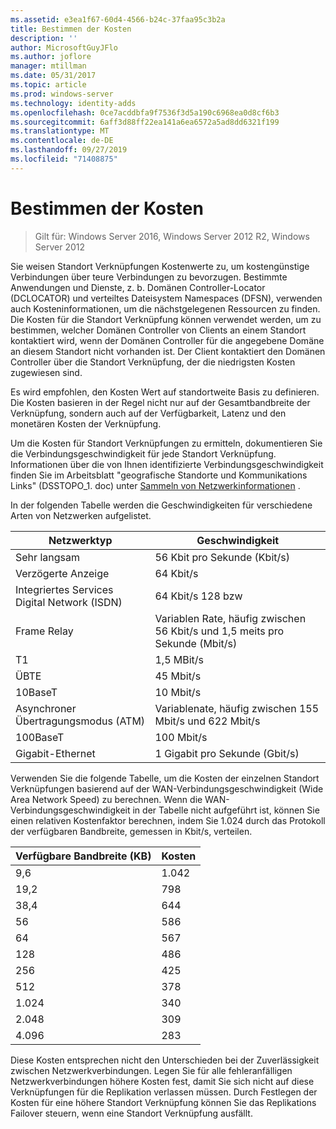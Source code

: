 ```yaml
---
ms.assetid: e3ea1f67-60d4-4566-b24c-37faa95c3b2a
title: Bestimmen der Kosten
description: ''
author: MicrosoftGuyJFlo
ms.author: joflore
manager: mtillman
ms.date: 05/31/2017
ms.topic: article
ms.prod: windows-server
ms.technology: identity-adds
ms.openlocfilehash: 0ce7acddbfa9f7536f3d5a190c6968ea0d8cf6b3
ms.sourcegitcommit: 6aff3d88ff22ea141a6ea6572a5ad8dd6321f199
ms.translationtype: MT
ms.contentlocale: de-DE
ms.lasthandoff: 09/27/2019
ms.locfileid: "71408875"
---
```

# <a name="determining-the-cost"></a>Bestimmen der Kosten

>Gilt für: Windows Server 2016, Windows Server 2012 R2, Windows Server 2012

Sie weisen Standort Verknüpfungen Kostenwerte zu, um kostengünstige Verbindungen über teure Verbindungen zu bevorzugen. Bestimmte Anwendungen und Dienste, z. b. Domänen Controller-Locator (DCLOCATOR) und verteiltes Dateisystem Namespaces (DFSN), verwenden auch Kosteninformationen, um die nächstgelegenen Ressourcen zu finden. Die Kosten für die Standort Verknüpfung können verwendet werden, um zu bestimmen, welcher Domänen Controller von Clients an einem Standort kontaktiert wird, wenn der Domänen Controller für die angegebene Domäne an diesem Standort nicht vorhanden ist. Der Client kontaktiert den Domänen Controller über die Standort Verknüpfung, der die niedrigsten Kosten zugewiesen sind.  
  
Es wird empfohlen, den Kosten Wert auf standortweite Basis zu definieren. Die Kosten basieren in der Regel nicht nur auf der Gesamtbandbreite der Verknüpfung, sondern auch auf der Verfügbarkeit, Latenz und den monetären Kosten der Verknüpfung.  
  
Um die Kosten für Standort Verknüpfungen zu ermitteln, dokumentieren Sie die Verbindungsgeschwindigkeit für jede Standort Verknüpfung. Informationen über die von Ihnen identifizierte Verbindungsgeschwindigkeit finden Sie im Arbeitsblatt "geografische Standorte und Kommunikations Links" (DSSTOPO_1. doc) unter [Sammeln von Netzwerkinformationen](../../ad-ds/plan/Collecting-Network-Information.md) .  
  
In der folgenden Tabelle werden die Geschwindigkeiten für verschiedene Arten von Netzwerken aufgelistet.  
  
|Netzwerktyp|Geschwindigkeit|  
|----------------|---------|  
|Sehr langsam|56 Kbit pro Sekunde (Kbit/s)|  
|Verzögerte Anzeige|64 Kbit/s|  
|Integriertes Services Digital Network (ISDN)|64 Kbit/s 128 bzw|  
|Frame Relay|Variablen Rate, häufig zwischen 56 Kbit/s und 1,5 meits pro Sekunde (Mbit/s)|  
|T1|1,5 MBit/s|  
|ÜBTE|45 Mbit/s|  
|10BaseT|10 Mbit/s|  
|Asynchroner Übertragungsmodus (ATM)|Variablenate, häufig zwischen 155 Mbit/s und 622 Mbit/s|  
|100BaseT|100 Mbit/s|  
|Gigabit-Ethernet|1 Gigabit pro Sekunde (Gbit/s)|  
  
Verwenden Sie die folgende Tabelle, um die Kosten der einzelnen Standort Verknüpfungen basierend auf der WAN-Verbindungsgeschwindigkeit (Wide Area Network Speed) zu berechnen. Wenn die WAN-Verbindungsgeschwindigkeit in der Tabelle nicht aufgeführt ist, können Sie einen relativen Kostenfaktor berechnen, indem Sie 1.024 durch das Protokoll der verfügbaren Bandbreite, gemessen in Kbit/s, verteilen.  
  
|Verfügbare Bandbreite (KB)|Kosten|  
|--------------------------------|--------|  
|9,6|1\.042|  
|19,2|798|  
|38,4|644|  
|56|586|  
|64|567|  
|128|486|  
|256|425|  
|512|378|  
|1\.024|340|  
|2\.048|309|  
|4\.096|283|  
  
Diese Kosten entsprechen nicht den Unterschieden bei der Zuverlässigkeit zwischen Netzwerkverbindungen. Legen Sie für alle fehleranfälligen Netzwerkverbindungen höhere Kosten fest, damit Sie sich nicht auf diese Verknüpfungen für die Replikation verlassen müssen. Durch Festlegen der Kosten für eine höhere Standort Verknüpfung können Sie das Replikations Failover steuern, wenn eine Standort Verknüpfung ausfällt.  
  



